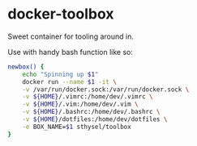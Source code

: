 # docker-toolbox
Sweet container for tooling around in.

Use with handy bash function like so:
``` bash
newbox() {
    echo "Spinning up $1"
    docker run --name $1 -it \
    -v /var/run/docker.sock:/var/run/docker.sock \
    -v ${HOME}/.vimrc:/home/dev/.vimrc \
    -v ${HOME}/.vim:/home/dev/.vim \
    -v ${HOME}/.bashrc:/home/dev/.bashrc \
    -v ${HOME}/dotfiles:/home/dev/dotfiles \
    -e BOX_NAME=$1 sthysel/toolbox 
}
```
